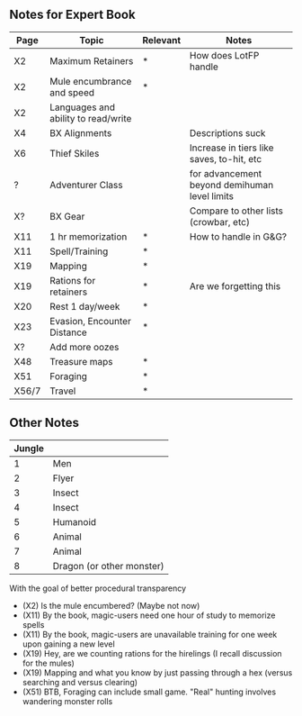 
## Notes for Expert Book
| Page | Topic | Relevant | Notes |
|------|-------|----------|-------|
| X2  | Maximum Retainers | * | How does LotFP handle |
| X2  | Mule encumbrance and speed | * | | 
| X2 | Languages and ability to read/write | | | 
| X4 | BX Alignments | | Descriptions suck |
| X6 | Thief Skiles |  | Increase in tiers like saves, to-hit, etc |
| ? | Adventurer Class | | for advancement beyond demihuman level limits |
| X? | BX Gear | | Compare to other lists (crowbar, etc) |
| X11 | 1 hr memorization | * | How to handle in G&G? |
| X11 | Spell/Training | * |  |
| X19 | Mapping | * | |
| X19 | Rations for retainers | * | Are we forgetting this |
| X20 | Rest 1 day/week | * |  |
| X23 | Evasion, Encounter Distance | * |  |
| X? | Add more oozes | | |
| X48| Treasure maps | * | |
| X51 | Foraging | * | |
| X56/7 | Travel | * | | 

## Other Notes

| Jungle | |
|----|-----|
| 1 | Men |
| 2 | Flyer |
| 3 | Insect |
| 4 | Insect |
| 5 | Humanoid |
| 6 | Animal |
| 7 | Animal |
| 8 | Dragon (or other monster) |

With the goal of better procedural transparency
* (X2) Is the mule encumbered?  (Maybe not now)
* (X11) By the book, magic-users need one hour of study to memorize spells
* (X11) By the book, magic-users are unavailable training for one week upon gaining a new level
* (X19) Hey, are we counting rations for the hirelings (I recall discussion for the mules)
* (X19) Mapping and what you know by just passing through a hex (versus searching and versus clearing)
* (X51) BTB, Foraging can include small game.  "Real" hunting involves wandering monster rolls